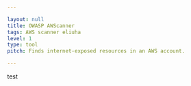 ```yaml
---

layout: null
title: OWASP AWScanner
tags: AWS scanner eliuha
level: 1
type: tool
pitch: Finds internet-exposed resources in an AWS account. 

---
```


test